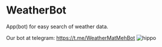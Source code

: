 # WeatherBot

App(bot) for easy search of weather data.

Our bot at telegram: https://t.me/WeatherMatMehBot
![hippo]([https://media3.giphy.com/media/aUovxH8Vf9qDu/giphy.gif](https://media1.tenor.com/m/LQQva7HFkJEAAAAC/kirby.gif)https://media1.tenor.com/m/LQQva7HFkJEAAAAC/kirby.gif)
